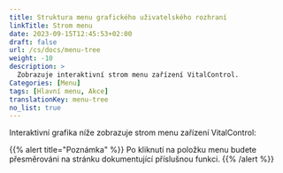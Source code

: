 ```yaml
---
title: Struktura menu grafického uživatelského rozhraní
linkTitle: Strom menu
date: 2023-09-15T12:45:53+02:00
draft: false
url: /cs/docs/menu-tree
weight: -10
description: >
  Zobrazuje interaktivní strom menu zařízení VitalControl.
Categories: [Menu]
tags: [Hlavní menu, Akce]
translationKey: menu-tree
no_list: true
---
```


Interaktivní grafika níže zobrazuje strom menu zařízení VitalControl:

{{% alert title="Poznámka" %}}
Po kliknutí na položku menu budete přesměrováni na stránku dokumentující příslušnou funkci.
{{% /alert %}}

<object data="menu-tree.svg" type="image/svg+xml" width="1100" >
</object>

